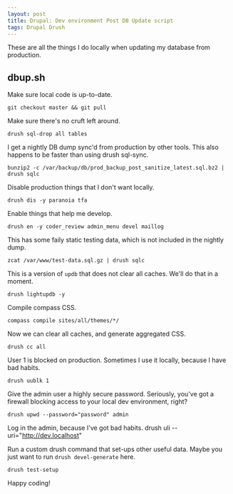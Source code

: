 ```yaml
---
layout: post
title: Drupal: Dev environment Post DB Update script
tags: Drupal Drush
---
```


These are all the things I do locally when updating my database from
production.

dbup.sh
-------

Make sure local code is up-to-date.
    
    git checkout master && git pull
    
Make sure there's no cruft left around.
    
    drush sql-drop all tables
    
I get a nightly DB dump sync'd from production by other tools. This also
happens to be faster than using drush sql-sync.
    
    bunzip2 -c /var/backup/db/prod_backup_post_sanitize_latest.sql.bz2 | drush sqlc
    
Disable production things that I don't want locally.
    
    drush dis -y paranoia tfa
    
Enable things that help me develop.
    
    drush en -y coder_review admin_menu devel maillog
    
    
This has some faily static testing data, which is not included in the nightly
dump.
    
    zcat /var/www/test-data.sql.gz | drush sqlc
    
This is a version of `updb` that does not clear all caches. We'll do that in
a moment.
    
    drush lightupdb -y
    
Compile compass CSS.
    
    compass compile sites/all/themes/*/
    
Now we can clear all caches, and generate aggregated CSS.
    
    drush cc all
    
User 1 is blocked on production. Sometimes I use it locally, because I have
bad habits.
    
    drush uublk 1
    
Give the admin user a <sarcasm>highly secure</sarcasm> password. Seriously, 
you've got a firewall blocking access to your local dev environment, right?
    
    drush upwd --password="password" admin
    
Log in the admin, because I've got bad habits.
    drush uli --uri="http://dev.localhost"
    
Run a custom drush command that set-ups other useful data. Maybe you just
want to run `drush devel-generate` here.
    
    drush test-setup
    
Happy coding!
